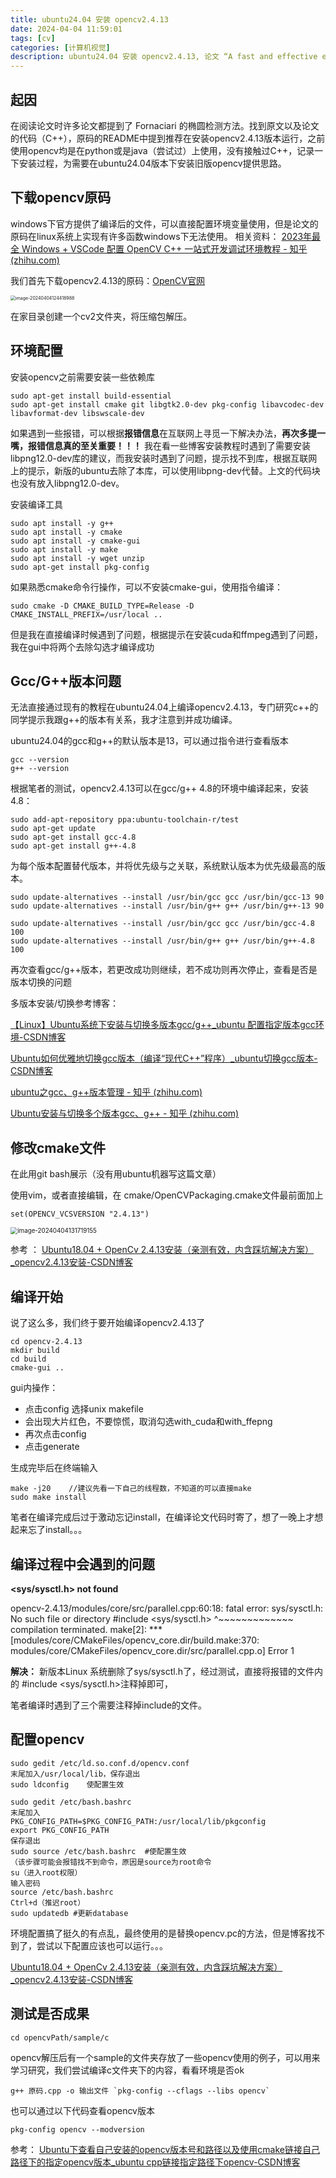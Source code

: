 ```yaml
---
title: ubuntu24.04 安装 opencv2.4.13
date: 2024-04-04 11:59:01
tags: [cv]
categories: [计算机视觉]
description: ubuntu24.04 安装 opencv2.4.13, 论文 “A fast and effective ellipse detector for embedded vision applications” 复现使用的环境。
---
```


##  起因

在阅读论文时许多论文都提到了 Fornaciari 的椭圆检测方法。找到原文以及论文的代码（C++），原码的README中提到推荐在安装opencv2.4.13版本运行，之前使用opencv均是在python或是java（尝试过）上使用，没有接触过C++，记录一下安装过程，为需要在ubuntu24.04版本下安装旧版opencv提供思路。

<!-- more -->

## 下载opencv原码

windows下官方提供了编译后的文件，可以直接配置环境变量使用，但是论文的原码在linux系统上实现有许多函数windows下无法使用。   相关资料： [2023年最全 Windows + VSCode 配置 OpenCV C++ 一站式开发调试环境教程 - 知乎 (zhihu.com)](https://zhuanlan.zhihu.com/p/599002329)

我们首先下载opencv2.4.13的原码：[OpenCV官网](https://opencv.org/releases/)

<img src="2024-04-04/image-20240404124418988.png" alt="image-20240404124418988" style="zoom:50%;" />

在家目录创建一个cv2文件夹，将压缩包解压。

## 环境配置

安装opencv之前需要安装一些依赖库

```
sudo apt-get install build-essential 
sudo apt-get install cmake git libgtk2.0-dev pkg-config libavcodec-dev libavformat-dev libswscale-dev
```

如果遇到一些报错，可以根据**报错信息**在互联网上寻觅一下解决办法，**再次多提一嘴，报错信息真的至关重要！！！** 我在看一些博客安装教程时遇到了需要安装 libpng12.0-dev库的建议，而我安装时遇到了问题，提示找不到库，根据互联网上的提示，新版的ubuntu去除了本库，可以使用libpng-dev代替。上文的代码块也没有放入libpng12.0-dev。

安装编译工具

```
sudo apt install -y g++
sudo apt install -y cmake
sudo apt install -y cmake-gui
sudo apt install -y make
sudo apt install -y wget unzip
sudo apt-get install pkg-config
```

如果熟悉cmake命令行操作，可以不安装cmake-gui，使用指令编译：

```
sudo cmake -D CMAKE_BUILD_TYPE=Release -D CMAKE_INSTALL_PREFIX=/usr/local ..
```

但是我在直接编译时候遇到了问题，根据提示在安装cuda和ffmpeg遇到了问题，我在gui中将两个去除勾选才编译成功



## Gcc/G++版本问题

无法直接通过现有的教程在ubuntu24.04上编译opencv2.4.13，专门研究c++的同学提示我跟g++的版本有关系，我才注意到并成功编译。

ubuntu24.04的gcc和g++的默认版本是13，可以通过指令进行查看版本

```
gcc --version
g++ --version
```

根据笔者的测试，opencv2.4.13可以在gcc/g++ 4.8的环境中编译起来，安装4.8：

```
sudo add-apt-repository ppa:ubuntu-toolchain-r/test  
sudo apt-get update  
sudo apt-get install gcc-4.8   
sudo apt-get install g++-4.8  
```

为每个版本配置替代版本，并将优先级与之关联，系统默认版本为优先级最高的版本。

```
sudo update-alternatives --install /usr/bin/gcc gcc /usr/bin/gcc-13 90
sudo update-alternatives --install /usr/bin/g++ g++ /usr/bin/g++-13 90

sudo update-alternatives --install /usr/bin/gcc gcc /usr/bin/gcc-4.8 100
sudo update-alternatives --install /usr/bin/g++ g++ /usr/bin/g++-4.8 100
```

再次查看gcc/g++版本，若更改成功则继续，若不成功则再次停止，查看是否是版本切换的问题

多版本安装/切换参考博客：

[【Linux】Ubuntu系统下安装与切换多版本gcc/g++_ubuntu 配置指定版本gcc环境-CSDN博客](https://blog.csdn.net/tangjiahao10/article/details/125501412)

[Ubuntu如何优雅地切换gcc版本（编译“现代C++”程序）_ubuntu切换gcc版本-CSDN博客](https://blog.csdn.net/L_Y_Fei/article/details/103405260)

[ubuntu之gcc、g++版本管理 - 知乎 (zhihu.com)](https://zhuanlan.zhihu.com/p/434686328)

[Ubuntu安装与切换多个版本gcc、g++ - 知乎 (zhihu.com)](https://zhuanlan.zhihu.com/p/555635813)



## 修改cmake文件

在此用git bash展示（没有用ubuntu机器写这篇文章）

使用vim，或者直接编辑，在 cmake/OpenCVPackaging.cmake文件最前面加上

```
set(OPENCV_VCSVERSION "2.4.13")
```

<img src="2024-04-04/image-20240404131719155.png" alt="image-20240404131719155" style="zoom:70%;" />

参考 ： [Ubuntu18.04 + OpenCv 2.4.13安装（亲测有效，内含踩坑解决方案）_opencv2.4.13安装-CSDN博客](https://blog.csdn.net/whstudio123/article/details/121732606)



## 编译开始

说了这么多，我们终于要开始编译opencv2.4.13了

```
cd opencv-2.4.13
mkdir build
cd build
cmake-gui ..
```

gui内操作：

- 点击config 选择unix makefile
- 会出现大片红色，不要惊慌，取消勾选with_cuda和with_ffepng
- 再次点击config
- 点击generate

生成完毕后在终端输入

```
make -j20    //建议先看一下自己的线程数，不知道的可以直接make
sudo make install 
```

笔者在编译完成后过于激动忘记install，在编译论文代码时寄了，想了一晚上才想起来忘了install。。。

## 编译过程中会遇到的问题

**<sys/sysctl.h> not found**

opencv-2.4.13/modules/core/src/parallel.cpp:60:18: fatal error: sys/sysctl.h: No such file or directory
         #include <sys/sysctl.h>
                  ^~~~~~~~~~~~~~
compilation terminated.
make[2]: *** [modules/core/CMakeFiles/opencv_core.dir/build.make:370: modules/core/CMakeFiles/opencv_core.dir/src/parallel.cpp.o] Error 1

**解决：** 新版本Linux 系统删除了sys/sysctl.h了，经过测试，直接将报错的文件内的 #include <sys/sysctl.h>注释掉即可，

笔者编译时遇到了三个需要注释掉include的文件。


## 配置opencv

```
sudo gedit /etc/ld.so.conf.d/opencv.conf
末尾加入/usr/local/lib，保存退出
sudo ldconfig    使配置生效

sudo gedit /etc/bash.bashrc 
末尾加入
PKG_CONFIG_PATH=$PKG_CONFIG_PATH:/usr/local/lib/pkgconfig
export PKG_CONFIG_PATH
保存退出
sudo source /etc/bash.bashrc  #使配置生效
（该步骤可能会报错找不到命令，原因是source为root命令
su（进入root权限）
输入密码
source /etc/bash.bashrc
Ctrl+d（推迟root）
sudo updatedb #更新database
```

环境配置搞了挺久的有点乱，最终使用的是替换opencv.pc的方法，但是博客找不到了，尝试以下配置应该也可以运行。。。

[Ubuntu18.04 + OpenCv 2.4.13安装（亲测有效，内含踩坑解决方案）_opencv2.4.13安装-CSDN博客](https://blog.csdn.net/whstudio123/article/details/121732606)



## 测试是否成果

```
cd opencvPath/sample/c
```

opencv解压后有一个sample的文件夹存放了一些opencv使用的例子，可以用来学习研究，我们尝试编译c文件夹下的内容，看看环境是否ok

```
g++ 原码.cpp -o 输出文件 `pkg-config --cflags --libs opencv`
```



也可以通过以下代码查看opencv版本

```
pkg-config opencv --modversion
```

参考： [Ubuntu下查看自己安装的opencv版本号和路径以及使用cmake链接自己路径下的指定opencv版本_ubuntu cpp链接指定路径下opencv-CSDN博客](https://blog.csdn.net/wangmj_hdu/article/details/111507782)
